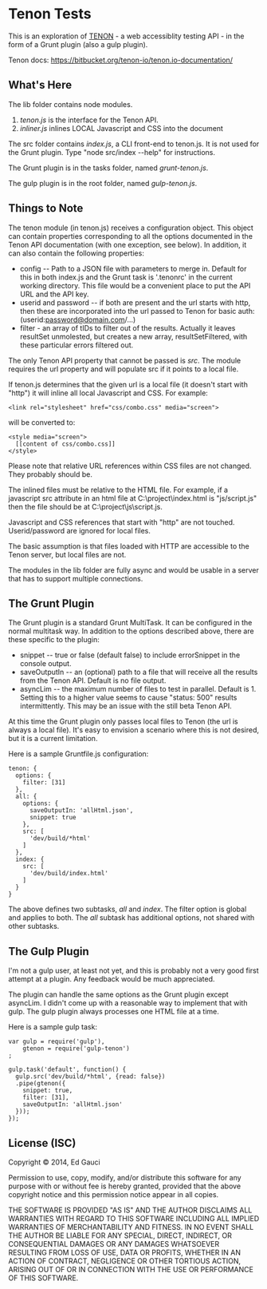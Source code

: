 Tenon Tests
===========

This is an exploration of [TENON](http://tenon.io/) - a web accessiblity testing API - in
the form of a Grunt plugin (also a gulp plugin).

Tenon docs: https://bitbucket.org/tenon-io/tenon.io-documentation/

What's Here
-----------

The lib folder contains node modules.

1. *tenon.js* is the interface for the Tenon API.
2. *inliner.js* inlines LOCAL Javascript and CSS into the document

The src folder contains *index.js*, a CLI front-end to tenon.js.
It is not used for the Grunt plugin.
Type "node src/index --help" for instructions.

The Grunt plugin is in the tasks folder, named *grunt-tenon.js*.

The gulp plugin is in the root folder, named *gulp-tenon.js*.

Things to Note
--------------

The tenon module (in tenon.js)
receives a configuration object. This object can contain properties corresponding to
all the options documented in the Tenon API documentation (with one exception, see below).
In addition, it can also contain the
following properties:

- config -- Path to a JSON file with parameters to merge in. Default for this in both
index.js and the Grunt task is '.tenonrc' in the current working directory. This file would be
a convenient place to put the API URL and the API key.
- userid and password -- if both are present and the url starts with http, then these
are incorporated into the url passed to Tenon for basic auth: (use<span>rid:</span>password@domain.com/...)
- filter - an array of tIDs to filter out of the results. Actually it leaves resultSet unmolested, but creates a
new array, resultSetFiltered, with these particular errors filtered out.

The only Tenon API property that cannot be passed is *src*. The module requires the url property
and will populate src if it points to a local file.

If tenon.js determines that the given url is a local file (it doesn't start with "http") it will inline all
local Javascript and CSS. For example:

    <link rel="stylesheet" href="css/combo.css" media="screen">

will be converted to:

    <style media="screen">
      [[content of css/combo.css]]
    </style>

Please note that relative URL references within CSS files are not changed. They probably should be.

The inlined files must be relative to the HTML file. For example, if a javascript src attribute
in an html file at C:\project\index.html is "js/script.js" then the file should be at
C:\project\js\script.js.

Javascript and CSS references that start with "http" are not touched. Userid/password are ignored
for local files.

The basic assumption is that files loaded with HTTP are accessible to the Tenon server, but
local files are not.

The modules in the lib folder are fully async and would be usable in a server that has to support
multiple connections.

The Grunt Plugin
----------------

The Grunt plugin is a standard Grunt MultiTask. It can be configured in the normal multitask
way. In addition to the options described above, there are these specific to the plugin:

- snippet -- true or false (default false) to include errorSnippet in the console output.
- saveOutputIn -- an (optional) path to a file that will receive all the results from the Tenon API. Default is no file output.
- asyncLim -- the maximum number of files to test in parallel. Default is 1. Setting this to a higher
value seems to cause "status: 500" results intermittently. This may be an issue with the still beta Tenon API.

At this time the Grunt plugin only passes local files to Tenon (the url is always a local file). It's easy
to envision a scenario where this is not desired, but it is a current limitation.

Here is a sample Gruntfile.js configuration:

    tenon: {
      options: {
        filter: [31]
      },
      all: {
        options: {
          saveOutputIn: 'allHtml.json',
          snippet: true
        },
        src: [
          'dev/build/*html'
        ]
      },
      index: {
        src: [
          'dev/build/index.html'
        ]
      }
    }

The above defines two subtasks, *all* and *index*. The filter option is global and applies to both. The *all* subtask
has additional options, not shared with other subtasks.

The Gulp Plugin
---------------

I'm not a gulp user, at least not yet, and this is probably not a very good first attempt at a plugin.
Any feedback would be much appreciated.

The plugin can handle the same options as the Grunt plugin except asyncLim. I didn't come up with a reasonable
way to implement that with gulp. The gulp plugin always processes one HTML file at a time.

Here is a sample gulp task:

    var gulp = require('gulp'),
        gtenon = require('gulp-tenon')
    ;

    gulp.task('default', function() {
      gulp.src('dev/build/*html', {read: false})
      .pipe(gtenon({
        snippet: true,
        filter: [31],
        saveOutputIn: 'allHtml.json'
      }));
    });

License (ISC)
-------------
Copyright &copy; 2014, Ed Gauci

Permission to use, copy, modify, and/or distribute this software for any purpose with or without fee is hereby granted, provided that the above copyright notice and this permission notice appear in all copies.

THE SOFTWARE IS PROVIDED "AS IS" AND THE AUTHOR DISCLAIMS ALL WARRANTIES WITH REGARD TO THIS SOFTWARE INCLUDING ALL IMPLIED WARRANTIES OF MERCHANTABILITY AND FITNESS. IN NO EVENT SHALL THE AUTHOR BE LIABLE FOR ANY SPECIAL, DIRECT, INDIRECT, OR CONSEQUENTIAL DAMAGES OR ANY DAMAGES WHATSOEVER RESULTING FROM LOSS OF USE, DATA OR PROFITS, WHETHER IN AN ACTION OF CONTRACT, NEGLIGENCE OR OTHER TORTIOUS ACTION, ARISING OUT OF OR IN CONNECTION WITH THE USE OR PERFORMANCE OF THIS SOFTWARE.
